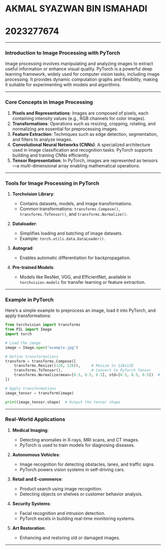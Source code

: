 # AKMAL SYAZWAN BIN ISMAHADI
# 2023277674

---

### **Introduction to Image Processing with PyTorch**
Image processing involves manipulating and analyzing images to extract useful information or enhance visual quality. PyTorch is a powerful deep learning framework, widely used for computer vision tasks, including image processing. It provides dynamic computation graphs and flexibility, making it suitable for experimenting with models and algorithms.

---

### **Core Concepts in Image Processing**
1. **Pixels and Representations**: Images are composed of pixels, each containing intensity values (e.g., RGB channels for color images).
2. **Transformations**: Operations such as resizing, cropping, rotating, and normalizing are essential for preprocessing images.
3. **Feature Extraction**: Techniques such as edge detection, segmentation, and filters to analyze images.
4. **Convolutional Neural Networks (CNNs)**: A specialized architecture used in image classification and recognition tasks. PyTorch supports building and training CNNs efficiently.
5. **Tensor Representation**: In PyTorch, images are represented as tensors—a multi-dimensional array enabling mathematical operations.

---

### **Tools for Image Processing in PyTorch**
1. **Torchvision Library**:
   - Contains datasets, models, and image transformations.
   - Common transformations: `transforms.Compose()`, `transforms.ToTensor()`, and `transforms.Normalize()`.
   
2. **Dataloader**:
   - Simplifies loading and batching of image datasets.
   - Example: `torch.utils.data.DataLoader()`.
   
3. **Autograd**:
   - Enables automatic differentiation for backpropagation.
   
4. **Pre-trained Models**:
   - Models like ResNet, VGG, and EfficientNet, available in `torchvision.models` for transfer learning or feature extraction.

---

### **Example in PyTorch**
Here’s a simple example to preprocess an image, load it into PyTorch, and apply transformations:

```python
from torchvision import transforms
from PIL import Image
import torch

# Load the image
image = Image.open("example.jpg")

# Define transformations
transform = transforms.Compose([
    transforms.Resize((128, 128)),     # Resize to 128x128
    transforms.ToTensor(),             # Convert to PyTorch Tensor
    transforms.Normalize(mean=[0.5, 0.5, 0.5], std=[0.5, 0.5, 0.5])  # Normalize
])

# Apply transformations
image_tensor = transform(image)

print(image_tensor.shape)  # Output the tensor shape
```



---

### **Real-World Applications**
1. **Medical Imaging**:
   - Detecting anomalies in X-rays, MRI scans, and CT images.
   - PyTorch is used to train models for diagnosing diseases.

2. **Autonomous Vehicles**:
   - Image recognition for detecting obstacles, lanes, and traffic signs.
   - PyTorch powers vision systems in self-driving cars.

3. **Retail and E-commerce**:
   - Product search using image recognition.
   - Detecting objects on shelves or customer behavior analysis.

4. **Security Systems**:
   - Facial recognition and intrusion detection.
   - PyTorch excels in building real-time monitoring systems.

5. **Art Restoration**:
   - Enhancing and restoring old or damaged images.

---

